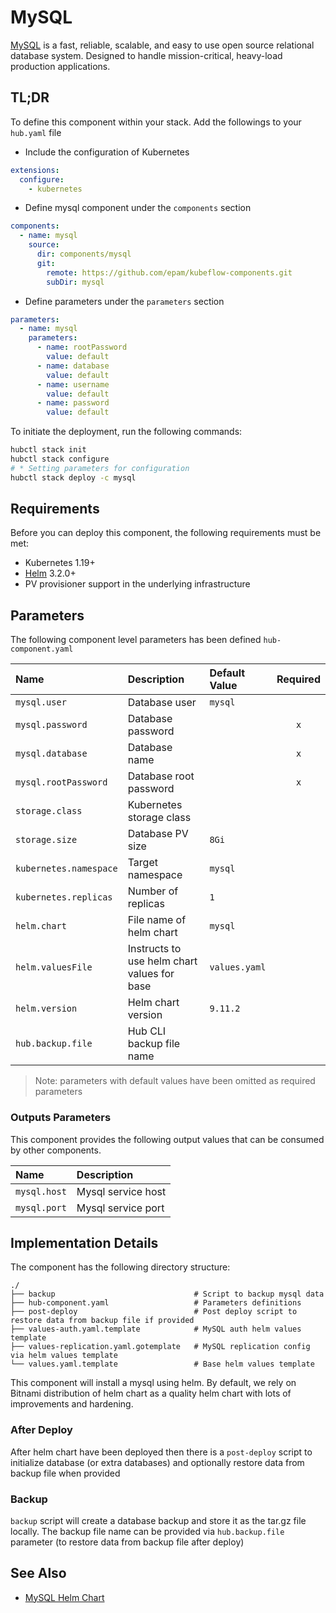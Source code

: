 # MySQL

[MySQL](https://www.mysql.com/) is a fast, reliable, scalable, and easy to use open source relational database system.
Designed to handle mission-critical, heavy-load production applications.

## TL;DR

To define this component within your stack. Add the followings to your `hub.yaml` file

* Include the configuration of Kubernetes

```yaml
extensions:
  configure:
    - kubernetes
```

* Define mysql component under the `components` section

```yaml
components:
  - name: mysql
    source:
      dir: components/mysql
      git:
        remote: https://github.com/epam/kubeflow-components.git
        subDir: mysql
```

* Define parameters under the `parameters` section

```yaml
parameters:
  - name: mysql
    parameters:
      - name: rootPassword
        value: default
      - name: database
        value: default
      - name: username
        value: default
      - name: password
        value: default
```

To initiate the deployment, run the following commands:

```bash
hubctl stack init
hubctl stack configure
# * Setting parameters for configuration
hubctl stack deploy -c mysql
```

## Requirements

Before you can deploy this component, the following requirements must be met:

* Kubernetes 1.19+
* [Helm](https://helm.sh/docs/intro/install/) 3.2.0+
* PV provisioner support in the underlying infrastructure

## Parameters

The following component level parameters has been defined `hub-component.yaml`

| Name                   | Description                                 | Default Value | Required |
|:-----------------------|:--------------------------------------------|:--------------|:--------:|
| `mysql.user`           | Database user                               | `mysql`       |          |
| `mysql.password`       | Database password                           |               |   `x`    |
| `mysql.database`       | Database name                               |               |   `x`    |
| `mysql.rootPassword`   | Database root password                      |               |   `x`    |
| `storage.class`        | Kubernetes storage class                    |               |          |
| `storage.size`         | Database PV size                            | `8Gi`         |          |
| `kubernetes.namespace` | Target namespace                            | `mysql`       |          |
| `kubernetes.replicas`  | Number of replicas                          | `1`           |          |
| `helm.chart`           | File name of helm chart                     | `mysql`       |          |
| `helm.valuesFile`      | Instructs to use helm chart values for base | `values.yaml` |          |
| `helm.version`         | Helm chart version                          | `9.11.2`      |          |
| `hub.backup.file`      | Hub CLI backup file name                    |               |          |

> Note: parameters with default values have been omitted as required parameters

### Outputs Parameters

This component provides the following output values that can be consumed by other components.

| Name         | Description        |
|:-------------|:-------------------|
| `mysql.host` | Mysql service host |
| `mysql.port` | Mysql service port |

## Implementation Details

The component has the following directory structure:

```text
./
├── backup                               # Script to backup mysql data
├── hub-component.yaml                   # Parameters definitions
├── post-deploy                          # Post deploy script to restore data from backup file if provided
├── values-auth.yaml.template            # MySQL auth helm values template
├── values-replication.yaml.gotemplate   # MySQL replication config via helm values template
└── values.yaml.template                 # Base helm values template
```

This component will install a mysql using helm. By default, we rely on Bitnami distribution of helm chart as a quality
helm chart with lots of improvements and hardening.

### After Deploy

After helm chart have been deployed then there is a `post-deploy` script to initialize database (or extra databases) and
optionally restore data from backup file when provided

### Backup

`backup` script will create a database backup and store it as the tar.gz file locally. The backup file name can be
provided via `hub.backup.file` parameter (to restore data from backup file after deploy)

## See Also

* [MySQL Helm Chart](https://bitnami.com/stack/mysql/helm)
